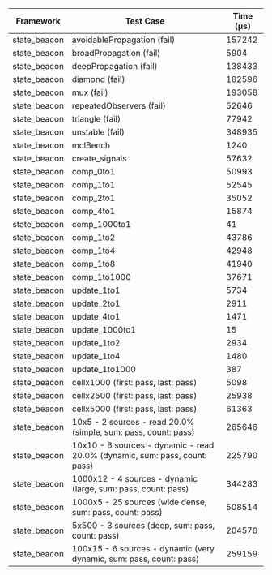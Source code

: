 | Framework | Test Case | Time (μs) |
| --- | --- | --- |
| state_beacon | avoidablePropagation (fail) | 157242 |
| state_beacon | broadPropagation (fail) | 5904 |
| state_beacon | deepPropagation (fail) | 138433 |
| state_beacon | diamond (fail) | 182596 |
| state_beacon | mux (fail) | 193058 |
| state_beacon | repeatedObservers (fail) | 52646 |
| state_beacon | triangle (fail) | 77942 |
| state_beacon | unstable (fail) | 348935 |
| state_beacon | molBench | 1240 |
| state_beacon | create_signals | 57632 |
| state_beacon | comp_0to1 | 50993 |
| state_beacon | comp_1to1 | 52545 |
| state_beacon | comp_2to1 | 35052 |
| state_beacon | comp_4to1 | 15874 |
| state_beacon | comp_1000to1 | 41 |
| state_beacon | comp_1to2 | 43786 |
| state_beacon | comp_1to4 | 42948 |
| state_beacon | comp_1to8 | 41940 |
| state_beacon | comp_1to1000 | 37671 |
| state_beacon | update_1to1 | 5734 |
| state_beacon | update_2to1 | 2911 |
| state_beacon | update_4to1 | 1471 |
| state_beacon | update_1000to1 | 15 |
| state_beacon | update_1to2 | 2934 |
| state_beacon | update_1to4 | 1480 |
| state_beacon | update_1to1000 | 387 |
| state_beacon | cellx1000 (first: pass, last: pass) | 5098 |
| state_beacon | cellx2500 (first: pass, last: pass) | 25938 |
| state_beacon | cellx5000 (first: pass, last: pass) | 61363 |
| state_beacon | 10x5 - 2 sources - read 20.0% (simple, sum: pass, count: pass) | 265646 |
| state_beacon | 10x10 - 6 sources - dynamic - read 20.0% (dynamic, sum: pass, count: pass) | 225790 |
| state_beacon | 1000x12 - 4 sources - dynamic (large, sum: pass, count: pass) | 344283 |
| state_beacon | 1000x5 - 25 sources (wide dense, sum: pass, count: pass) | 508514 |
| state_beacon | 5x500 - 3 sources (deep, sum: pass, count: pass) | 204570 |
| state_beacon | 100x15 - 6 sources - dynamic (very dynamic, sum: pass, count: pass) | 259159 |
